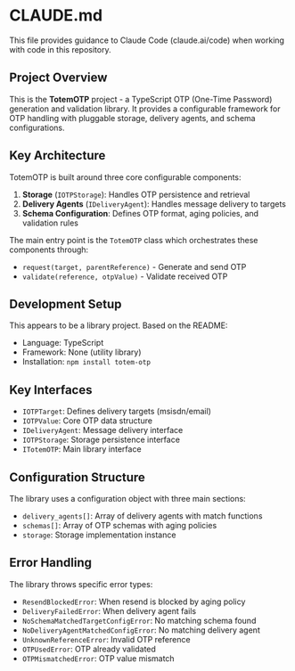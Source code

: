 # CLAUDE.md

This file provides guidance to Claude Code (claude.ai/code) when working with code in this repository.

## Project Overview

This is the **TotemOTP** project - a TypeScript OTP (One-Time Password) generation and validation library. It provides a configurable framework for OTP handling with pluggable storage, delivery agents, and schema configurations.

## Key Architecture

TotemOTP is built around three core configurable components:

1. **Storage** (`IOTPStorage`): Handles OTP persistence and retrieval
2. **Delivery Agents** (`IDeliveryAgent`): Handles message delivery to targets 
3. **Schema Configuration**: Defines OTP format, aging policies, and validation rules

The main entry point is the `TotemOTP` class which orchestrates these components through:
- `request(target, parentReference)` - Generate and send OTP
- `validate(reference, otpValue)` - Validate received OTP

## Development Setup

This appears to be a library project. Based on the README:

- Language: TypeScript
- Framework: None (utility library)
- Installation: `npm install totem-otp`

## Key Interfaces

- `IOTPTarget`: Defines delivery targets (msisdn/email)
- `IOTPValue`: Core OTP data structure
- `IDeliveryAgent`: Message delivery interface
- `IOTPStorage`: Storage persistence interface
- `ITotemOTP`: Main library interface

## Configuration Structure

The library uses a configuration object with three main sections:
- `delivery_agents[]`: Array of delivery agents with match functions
- `schemas[]`: Array of OTP schemas with aging policies
- `storage`: Storage implementation instance

## Error Handling

The library throws specific error types:
- `ResendBlockedError`: When resend is blocked by aging policy
- `DeliveryFailedError`: When delivery agent fails
- `NoSchemaMatchedTargetConfigError`: No matching schema found
- `NoDeliveryAgentMatchedConfigError`: No matching delivery agent
- `UnknownReferenceError`: Invalid OTP reference
- `OTPUsedError`: OTP already validated
- `OTPMismatchedError`: OTP value mismatch
